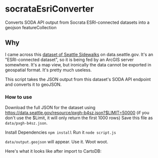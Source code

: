 # socrataEsriConverter
Converts SODA API output from Socrata ESRI-connected datasets into a geojson featureCollection

## Why
I came across this [dataset of Seattle Sidewalks](https://data.seattle.gov/Transportation/SDOT-Sidewalks/pxgh-b4sz) on data.seattle.gov.
It's an "ESRI-connected dataset", so it is being fed by an ArcGIS server somewhere.  It's a map view, but ironically the data cannot be exported in geospatial format.  It's pretty much useless.

This script takes the JSON output from this dataset's SODA API endpoint and converts it to geoJSON.

### How to use

Download the full JSON for the dataset using https://data.seattle.gov/resource/pxgh-b4sz.json?$LIMIT=50000 (if you don't use the $Limit, it will only return the first 1000 rows)
Save this file as `data/pxgh-b4sz.json`.

Install Dependencies `npm install`
Run it `node script.js`

`data/output.geojson` will appear.  Use it.  Woot woot.

Here's what it looks like after import to CartoDB:

